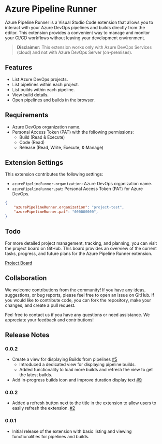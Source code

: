 # Azure Pipeline Runner

Azure Pipeline Runner is a Visual Studio Code extension that allows you to interact with your Azure DevOps pipelines and builds directly from the editor. This extension provides a convenient way to manage and monitor your CI/CD workflows without leaving your development environment.

> **Disclaimer:** This extension works only with Azure DevOps Services (cloud) and not with Azure DevOps Server (on-premises).

## Features

- List Azure DevOps projects.
- List pipelines within each project.
- List builds within each pipeline.
- View build details.
- Open pipelines and builds in the browser.

## Requirements

- Azure DevOps organization name.
- Personal Access Token (PAT) with the following permissions:
    - Build (Read & Execute)
    - Code (Read)
    - Release (Read, Write, Execute, & Manage)

## Extension Settings

This extension contributes the following settings:

- `azurePipelineRunner.organization`: Azure DevOps organization name.
- `azurePipelineRunner.pat`: Personal Access Token (PAT) for Azure DevOps.

```json
{
    "azurePipelineRunner.organization": "project-test",
    "azurePipelineRunner.pat": "000000000",
}
```

## Todo

For more detailed project management, tracking, and planning, you can visit the project board on GitHub. This board provides an overview of the current tasks, progress, and future plans for the Azure Pipeline Runner extension.

[Project Board](https://github.com/users/pedroccaetano/projects/2)

## Collaboration

We welcome contributions from the community! If you have any ideas, suggestions, or bug reports, please feel free to open an issue on GitHub. If you would like to contribute code, you can fork the repository, make your changes, and create a pull request.

Feel free to contact us if you have any questions or need assistance. We appreciate your feedback and contributions!


## Release Notes

### 0.0.2
- Create a view for displaying Builds from pipelines [#5](https://github.com/pedroccaetano/azure-pipeline-runner/issues/5)
    - Introduced a dedicated view for displaying pipeline builds.
    - Added functionality to load more builds and refresh the view to get the latest builds.
- Add in-progress builds icon and improve duration display text [#9](https://github.com/pedroccaetano/azure-pipeline-runner/issues/9)

### 0.0.2

- Added a refresh button next to the title in the extension to allow users to easily refresh the extension. [#2](https://github.com/pedroccaetano/azure-pipeline-runner/issues/2)


### 0.0.1

- Initial release of the extension with basic listing and viewing functionalities for pipelines and builds.
